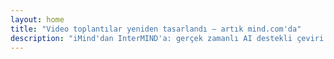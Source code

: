 ```yaml
---
layout: home
title: "Video toplantılar yeniden tasarlandı — artık mind.com'da"
description: "iMind'dan InterMIND'a: gerçek zamanlı AI destekli çeviri ile ses odaklı video aramalar."
---
```


<HeroSection
  title="Video toplantılar yeniden tasarlandı <br>— artık **mind.com**'da"
  text="iMind'dan InterMIND'a: canlı konuşma çevirisi ile ses odaklı video aramalar.">
<NavButton buttonLabel="Daha Fazla Bilgi" buttonClass="brand" to="/" />
<NavButton buttonLabel="Asistan" buttonClass="alt" to="/chat" />
</HeroSection>

<br>
<VideoPlayer src="/demo-en-mx.mp4" />